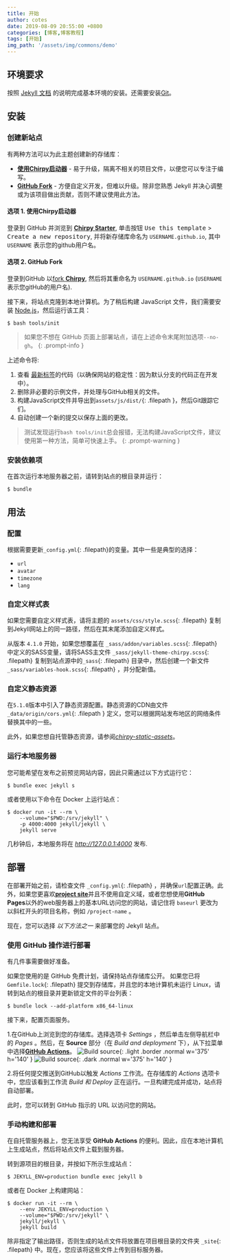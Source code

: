 ```yaml
---
title: 开始
author: cotes
date: 2019-08-09 20:55:00 +0800
categories: [博客,博客教程]
tags: [开始]
img_path: '/assets/img/commons/demo'
---
```


## 环境要求

按照 [Jekyll 文档](https://jekyllrb.com/docs/installation/) 的说明完成基本环境的安装。还需要安装[Git](https://git-scm.com/)。

## 安装

### 创建新站点

有两种方法可以为此主题创建新的存储库：

- [**使用Chirpy启动器**](#选项-1-使用chirpy启动器) - 易于升级，隔离不相关的项目文件，以便您可以专注于编写。
- [**GitHub Fork**](#选项-2-github-fork) - 方便自定义开发，但难以升级。除非您熟悉 Jekyll 并决心调整或为该项目做出贡献，否则不建议使用此方法。

#### 选项 1. 使用Chirpy启动器

登录到 GitHub 并浏览到 [**Chirpy Starter**][starter], 单击按钮 <kbd>Use this template</kbd> > <kbd>Create a new repository</kbd>, 并将新存储库命名为 `USERNAME.github.io`, 其中 `USERNAME` 表示您的github用户名。

#### 选项 2. GitHub Fork

登录到GitHub 以[fork **Chirpy**](https://github.com/cotes2020/jekyll-theme-chirpy/fork), 然后将其重命名为 `USERNAME.github.io` (`USERNAME` 表示您gitHub的用户名).

接下来，将站点克隆到本地计算机。为了稍后构建 JavaScript 文件，我们需要安装 [Node.js][nodejs]，然后运行该工具：

```console
$ bash tools/init
```

> 如果您不想在 GitHub 页面上部署站点，请在上述命令末尾附加选项`--no-gh`。
{: .prompt-info }

上述命令将:

1. 查看 [最新标签][latest-tag]的代码（以确保网站的稳定性：因为默认分支的代码正在开发中）。
2. 删除非必要的示例文件，并处理与GitHub相关的文件。
3. 构建JavaScript文件并导出到`assets/js/dist/`{: .filepath }，然后Git跟踪它们。
4. 自动创建一个新的提交以保存上面的更改。

> 测试发现运行`bash tools/init`总会报错，无法构建JavaScript文件，建议使用第一种方法，简单可快速上手。
{: .prompt-warning }

### 安装依赖项

在首次运行本地服务器之前，请转到站点的根目录并运行：

```console
$ bundle
```

## 用法

### 配置

根据需要更新`_config.yml`{: .filepath}的变量。其中一些是典型的选择：

- `url`
- `avatar`
- `timezone`
- `lang`

### 自定义样式表

如果您需要自定义样式表，请将主题的 `assets/css/style.scss`{: .filepath} 复制到Jekyll网站上的同一路径，然后在其末尾添加自定义样式。

从版本 `4.1.0` 开始，如果您想覆盖在 `_sass/addon/variables.scss`{: .filepath} 中定义的SASS变量，请将SASS主文件 `_sass/jekyll-theme-chirpy.scss`{: .filepath} 复制到站点源中的`_sass`{: .filepath} 目录中，然后创建一个新文件`_sass/variables-hook.scss`{: .filepath} ，并分配新值。

### 自定义静态资源

在`5.1.0`版本中引入了静态资源配置。静态资源的CDN由文件 `_data/origin/cors.yml`{: .filepath } 定义，您可以根据网站发布地区的网络条件替换其中的一些。

此外，如果您想自托管静态资源，请参阅[_chirpy-static-assets_](https://github.com/cotes2020/chirpy-static-assets#readme)。

### 运行本地服务器

您可能希望在发布之前预览网站内容，因此只需通过以下方式运行它：

```console
$ bundle exec jekyll s
```

或者使用以下命令在 Docker 上运行站点：

```console
$ docker run -it --rm \
    --volume="$PWD:/srv/jekyll" \
    -p 4000:4000 jekyll/jekyll \
    jekyll serve
```

几秒钟后，本地服务将在 _<http://127.0.0.1:4000>_ 发布.

## 部署

在部署开始之前，请检查文件 `_config.yml`{: .filepath} ，并确保`url`配置正确。此外，如果您更喜欢[**project site**](https://help.github.com/en/github/working-with-github-pages/about-github-pages#types-of-github-pages-sites)并且不使用自定义域，或者您想使用**GitHub Pages**以外的web服务器上的基本URL访问您的网站，请记住将 `baseurl` 更改为以斜杠开头的项目名称，例如 `/project-name` 。

现在，您可以选择 _以下方法之一_ 来部署您的 Jekyll 站点。

### 使用 GitHub 操作进行部署

有几件事需要做好准备。

如果您使用的是 GitHub 免费计划，请保持站点存储库公开。
如果您已将 `Gemfile.lock`{: .filepath} 提交到存储库，并且您的本地计算机未运行 Linux，请转到站点的根目录并更新锁定文件的平台列表：

  ```console
  $ bundle lock --add-platform x86_64-linux
  ```

接下来，配置页面服务。

1.在GitHub上浏览到您的存储库。选择选项卡 _Settings_ ，然后单击左侧导航栏中的 _Pages_ 。然后，在 **Source** 部分（在 _Build and deployment_ 下），从下拉菜单中选择[**GitHub Actions**][pages-workflow-src]。
![Build source](pages-source-light.png){: .light .border .normal w='375' h='140' }
![Build source](pages-source-dark.png){: .dark .normal w='375' h='140' }

2.将任何提交推送到GitHub以触发 _Actions_ 工作流。在存储库的 _Actions_ 选项卡中，您应该看到工作流 _Build 和 Deploy_ 正在运行。一旦构建完成并成功，站点将自动部署。

此时，您可以转到 GitHub 指示的 URL 以访问您的网站。

### 手动构建和部署

在自托管服务器上，您无法享受 **GitHub Actions** 的便利。因此，应在本地计算机上生成站点，然后将站点文件上载到服务器。

转到源项目的根目录，并按如下所示生成站点：

```console
$ JEKYLL_ENV=production bundle exec jekyll b
```

或者在 Docker 上构建网站：

```console
$ docker run -it --rm \
    --env JEKYLL_ENV=production \
    --volume="$PWD:/srv/jekyll" \
    jekyll/jekyll \
    jekyll build
```
除非指定了输出路径，否则生成的站点文件将放置在项目根目录的文件夹 `_site`{: .filepath} 中。现在，您应该将这些文件上传到目标服务器。

[nodejs]: https://nodejs.org/
[starter]: https://github.com/cotes2020/chirpy-starter
[pages-workflow-src]: https://docs.github.com/en/pages/getting-started-with-github-pages/configuring-a-publishing-source-for-your-github-pages-site#publishing-with-a-custom-github-actions-workflow
[latest-tag]: https://github.com/cotes2020/jekyll-theme-chirpy/tags
